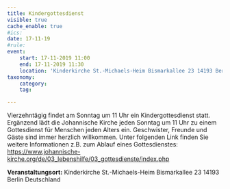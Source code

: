```yaml
---
title: Kindergottesdienst
visible: true
cache_enable: true
#ics: 
date: 17-11-19
#rule: 
event:
	start: 17-11-2019 11:00
	end: 17-11-2019 11:30
	location: 'Kinderkirche St.-Michaels-Heim Bismarkallee 23 14193 Berlin Deutschland'
taxonomy:
	category: 
	tag: 

---
```

Vierzehntägig findet am Sonntag um 11 Uhr ein Kindergottesdienst statt. Ergänzend lädt die Johannische Kirche jeden Sonntag um 11 Uhr zu einem Gottesdienst für Menschen jeden Alters ein. Geschwister, Freunde und Gäste sind immer herzlich willkommen. Unter folgenden Link finden Sie weitere Informationen z.B. zum Ablauf eines Gottesdienstes: https://www.johannische-kirche.org/de/03_lebenshilfe/03_gottesdienste/index.php


**Veranstaltungsort:** Kinderkirche St.-Michaels-Heim
Bismarkallee 23
14193 Berlin
Deutschland

